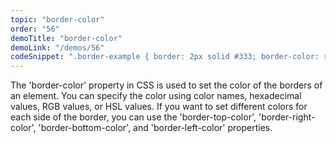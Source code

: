 ```yaml
---
topic: "border-color"
order: "56"
demoTitle: "border-color"
demoLink: "/demos/56"
codeSnippet: ".border-example { border: 2px solid #333; border-color: red; }"
---
```


The 'border-color' property in CSS is used to set the color of the borders of an element. You can specify the color using color names, hexadecimal values, RGB values, or HSL values. If you want to set different colors for each side of the border, you can use the 'border-top-color', 'border-right-color', 'border-bottom-color', and 'border-left-color' properties.
<br />

